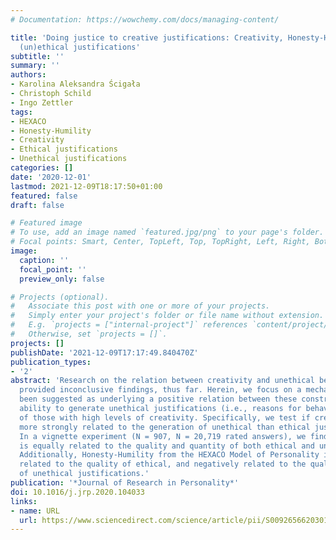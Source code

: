 ```yaml
---
# Documentation: https://wowchemy.com/docs/managing-content/

title: 'Doing justice to creative justifications: Creativity, Honesty-Humility, and
  (un)ethical justifications'
subtitle: ''
summary: ''
authors:
- Karolina Aleksandra Ścigała
- Christoph Schild
- Ingo Zettler
tags:
- HEXACO
- Honesty-Humility
- Creativity
- Ethical justifications
- Unethical justifications
categories: []
date: '2020-12-01'
lastmod: 2021-12-09T18:17:50+01:00
featured: false
draft: false

# Featured image
# To use, add an image named `featured.jpg/png` to your page's folder.
# Focal points: Smart, Center, TopLeft, Top, TopRight, Left, Right, BottomLeft, Bottom, BottomRight.
image:
  caption: ''
  focal_point: ''
  preview_only: false

# Projects (optional).
#   Associate this post with one or more of your projects.
#   Simply enter your project's folder or file name without extension.
#   E.g. `projects = ["internal-project"]` references `content/project/deep-learning/index.md`.
#   Otherwise, set `projects = []`.
projects: []
publishDate: '2021-12-09T17:17:49.840470Z'
publication_types:
- '2'
abstract: 'Research on the relation between creativity and unethical behavior has
  provided inconclusive findings, thus far. Herein, we focus on a mechanism that has
  been suggested as underlying a positive relation between these constructs: an increased
  ability to generate unethical justifications (i.e., reasons for behaving unethically)
  of those with high levels of creativity. Specifically, we test if creativity is
  more strongly related to the generation of unethical than ethical justifications.
  In a vignette experiment (N = 907, N = 20,719 rated answers), we find that creativity
  is equally related to the quality and quantity of both ethical and unethical justifications.
  Additionally, Honesty-Humility from the HEXACO Model of Personality is positively
  related to the quality of ethical, and negatively related to the quality and quantity
  of unethical justifications.'
publication: '*Journal of Research in Personality*'
doi: 10.1016/j.jrp.2020.104033
links:
- name: URL
  url: https://www.sciencedirect.com/science/article/pii/S0092656620301227
---
```

